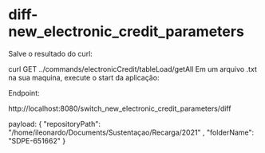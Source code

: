 # diff-new_electronic_credit_parameters


Salve o resultado do curl:

curl GET ../commands/electronicCredit/tableLoad/getAll
Em um arquivo .txt na sua maquina, execute o start da aplicação:


Endpoint:

http://localhost:8080/switch_new_electronic_credit_parameters/diff

payload:
{
    "repositoryPath": "/home/ileonardo/Documents/Sustentaçao/Recarga/2021" ,
    "folderName":  "SDPE-651662"
}
